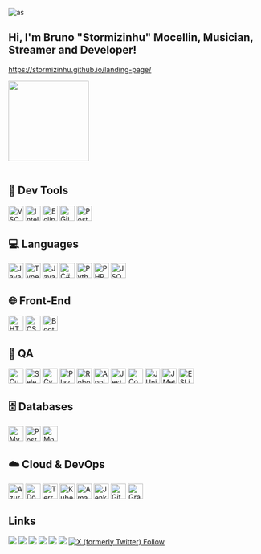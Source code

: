 <p align="left"> <img src="https://komarev.com/ghpvc/?username=as&label=Profile%20views&color=0e75b6&style=flat" alt="as" /></p>

## Hi, I'm Bruno "Stormizinhu" Mocellin, Musician, Streamer and Developer!
https://stormizinhu.github.io/landing-page/

<div align="left">
  <img height="160em" src="https://github-readme-stats.vercel.app/api/top-langs/?username=stormizinhu&layout=compact&langs_count=7&theme=algolia"/>
</div>
<div style="display: inline_block"><br>
  
## 🧰 Dev Tools
<div align="left">
<img alt="VSCode Icon" height="30" src="https://cdn.jsdelivr.net/gh/devicons/devicon@latest/icons/vscode/vscode-original.svg" />
<img alt="IntelliJ Icon" height="30" src="https://cdn.jsdelivr.net/gh/devicons/devicon@latest/icons/intellij/intellij-original.svg" /> 
<img alt="Eclipse Icon" height="30" src="https://cdn.jsdelivr.net/gh/devicons/devicon@latest/icons/eclipse/eclipse-original.svg" />
<img alt="Git Icon" height="30" src="https://cdn.jsdelivr.net/gh/devicons/devicon/icons/git/git-original.svg" /> 
<img alt="Postman Icon" height="30" src="https://cdn.jsdelivr.net/gh/devicons/devicon@latest/icons/postman/postman-original.svg" />
</div>

## 💻 Languages
<div align="left">
<img alt="JavaScript Icon" height="30" src="https://cdn.jsdelivr.net/gh/devicons/devicon/icons/javascript/javascript-original.svg">
<img alt="TypeScript Icon" height="30" src="https://cdn.jsdelivr.net/gh/devicons/devicon/icons/typescript/typescript-original.svg">
<img alt="Java Icon" height="30" src="https://cdn.jsdelivr.net/gh/devicons/devicon@latest/icons/java/java-original.svg" />
<img alt="C# Icon" height="30" src="https://cdn.jsdelivr.net/gh/devicons/devicon@latest/icons/csharp/csharp-original.svg" />
<img alt="Python Icon" height="30" src="https://cdn.jsdelivr.net/gh/devicons/devicon@latest/icons/python/python-original.svg" />          
<img alt="PHP Icon" height="30" src="https://cdn.jsdelivr.net/gh/devicons/devicon@latest/icons/php/php-original.svg" />
<img alt="JSON Icon" height="30" src="https://cdn.jsdelivr.net/gh/devicons/devicon@latest/icons/json/json-original.svg" />
</div>

## 🌐 Front-End
<div align="left">
<img alt="HTML Icon" height="30" src="https://cdn.jsdelivr.net/gh/devicons/devicon/icons/html5/html5-original.svg">
<img alt="CSS Icon" height="30" src="https://cdn.jsdelivr.net/gh/devicons/devicon/icons/css3/css3-original.svg">
<img alt="Bootstrap Icon" height="30" src="https://cdn.jsdelivr.net/gh/devicons/devicon/icons/bootstrap/bootstrap-original.svg">
</div>

## 🧪 QA
<div align="left">
<img alt="Cucumber Icon" height="30" src="https://cdn.jsdelivr.net/gh/devicons/devicon@latest/icons/cucumber/cucumber-plain.svg" />
<img alt="Selenium Icon" height="30" src="https://cdn.jsdelivr.net/gh/devicons/devicon@latest/icons/selenium/selenium-original.svg" />
<img alt="Cypress Icon" height="30" src="https://cdn.jsdelivr.net/gh/devicons/devicon@latest/icons/cypressio/cypressio-original.svg" />
<img alt="Playwright Icon" height="30" src="https://cdn.jsdelivr.net/gh/devicons/devicon@latest/icons/playwright/playwright-original.svg" />
<img alt="Robot Framework Icon" height="30" src="https://github.com/user-attachments/assets/03b27598-e25d-4dbf-b6a4-0074d2fbd549" />
<img alt="Appium Icon" height="30" src="https://github.com/user-attachments/assets/124b87c5-e13e-4a4c-ac38-a33b60504744" />
<img alt="Jest Icon" height="30" src="https://cdn.jsdelivr.net/gh/devicons/devicon/icons/jest/jest-plain.svg">
<img alt="CodeceptJS Icon" height="30" src="https://github.com/user-attachments/assets/55edb3cf-c2e2-480a-8091-47b6077fa405" />
<img alt="JUnit Icon" height="30" src="https://cdn.jsdelivr.net/gh/devicons/devicon@latest/icons/junit/junit-original.svg" />
<img alt="JMeter Icon" height="30" src="https://github.com/user-attachments/assets/e33cb3a2-92c3-4809-a5c0-3a792110613a" />
<img alt="ESLint Icon" height="30" src="https://cdn.jsdelivr.net/gh/devicons/devicon/icons/eslint/eslint-original.svg">
</div>

## 🗄️ Databases
<div align="left">
<img alt="MySQL Icon" height="30" src="https://cdn.jsdelivr.net/gh/devicons/devicon@latest/icons/mysql/mysql-original-wordmark.svg" />
<img alt="PostgreSQL Icon" height="30" src="https://cdn.jsdelivr.net/gh/devicons/devicon/icons/postgresql/postgresql-original.svg">
<img alt="MongoDB Icon" height="30" src="https://cdn.jsdelivr.net/gh/devicons/devicon/icons/mongodb/mongodb-original.svg">
</div>

## ☁️ Cloud & DevOps
<div align="left">
<img alt="Azure DevOps Icon" height="30" src="https://cdn.jsdelivr.net/gh/devicons/devicon@latest/icons/azuredevops/azuredevops-original.svg" />
<img alt="Docker Icon" height="30" src="https://cdn.jsdelivr.net/gh/devicons/devicon@latest/icons/docker/docker-plain.svg" />
<img alt="Terraform Icon" height="30" src="https://cdn.jsdelivr.net/gh/devicons/devicon@latest/icons/terraform/terraform-original.svg" />
<img alt="Kubernetes Icon" height="30" src="https://cdn.jsdelivr.net/gh/devicons/devicon@latest/icons/kubernetes/kubernetes-original.svg" />
<img alt="Amazon Web Services Icon" height="30" src="https://cdn.jsdelivr.net/gh/devicons/devicon@latest/icons/amazonwebservices/amazonwebservices-original-wordmark.svg" />
<img alt="Jenkins Icon" height="30" src="https://cdn.jsdelivr.net/gh/devicons/devicon@latest/icons/jenkins/jenkins-original.svg" />
<img alt="GitHub Actions Icon" height="30" src="https://cdn.jsdelivr.net/gh/devicons/devicon@latest/icons/githubactions/githubactions-original.svg" />
<img alt="Grafana Icon" height="30" src="https://cdn.jsdelivr.net/gh/devicons/devicon@latest/icons/grafana/grafana-original.svg" />
</div>
   
  <h2>Links</h2>
  <a href="https://codepen.io/stormizinhu"> <img src="https://img.shields.io/badge/Codepen-ffffff?style=for-the-badge&logo=codepen&logoColor=black"></a>
  <a href="https://www.twitch.tv/stormizinhu" target="_blank"><img src="https://img.shields.io/badge/Twitch-9146FF?style=for-the-badge&logo=twitch&logoColor=white" target="_blank"></a>
  <a href="https://www.youtube.com/@ostormizinhu?sub_confirmation=1)" target="_blank"><img src="https://img.shields.io/badge/YouTube-FF0000?style=for-the-badge&logo=youtube&logoColor=white" target="_blank"></a>
  <a href="https://www.instagram.com/stormizinhu/?hl=pt-br" target="_blank"><img src="https://img.shields.io/badge/-Instagram-%23E4405F?style=for-the-badge&logo=instagram&logoColor=white" target="_blank"></a>
  <a href="https://www.tiktok.com/@stormizinhu" target="_blank"><img src="https://img.shields.io/badge/TikTok-000000?style=for-the-badge&logo=tiktok&logoColor=white"></a> 
  <a href="https://discord.com/invite/v8B8BCA2kr" target="_blank"><img src="https://img.shields.io/badge/Discord-7289DA?style=for-the-badge&logo=discord&logoColor=white" target="_blank"></a>
 	<a href="https://x.com/stormizinhu" target="_blank"><img alt="X (formerly Twitter) Follow" src="https://img.shields.io/badge/X/Twitter-1da1f2?style=for-the-badge&logo=X&logoColor=white"></a>
</div>
